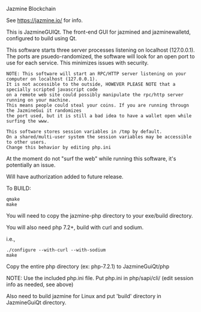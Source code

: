 Jazmine Blockchain

See https://jazmine.io/ for info.

This is JazmineGUIQt. The front-end GUI for jazmined and jazminewalletd, configured to build using Qt.

This software starts three server processes listening on localhost (127.0.0.1). The ports are psuedo-randomized, 
the software will look for an open port to use for each service. This minimizes issues with security.


```
NOTE: This software will start an RPC/HTTP server listening on your computer on localhost (127.0.0.1). 
It is not accessible to the outside, HOWEVER PLEASE NOTE that a specially scripted javascript code 
on a remote web site could possibly manipulate the rpc/http server running on your machine. 
This means people could steal your coins. If you are running througn the JazmineGui it randomizes
the port used, but it is still a bad idea to have a wallet open while surfing the www.

This software stores session variables in /tmp by default. 
On a shared/multi-user system the session variables may be accessible to other users.
Change this behavior by editing php.ini
```

At the moment do not "surf the web" while running this software, it's potentially an issue. 

Will have authorization added to future release.



To BUILD:

```
qmake
make
```

You will need to copy the jazmine-php directory to your exe/build directory.

You will also need php 7.2+, build with curl and sodium.

i.e.,
```
./configure --with-curl --with-sodium
make
```

Copy the entire php directory (ex: php-7.2.1) to JazmineGuiQt/php

NOTE: Use the included php.ini file. Put php.ini in php/sapi/cli/
(edit session info as needed, see above)



Also need to build jazmine for Linux and put 'build' directory in JazmineGuiQt directory.





